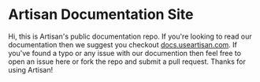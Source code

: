 # Artisan Documentation Site

Hi, this is Artisan's public documentation repo. If you're looking to read our documentation then we suggest you checkout [docs.useartisan.com](http://docs.useartisan.com). If you've found a typo or any issue with our documention then feel free to open an issue here or fork the repo and submit a pull request. Thanks for using Artisan!